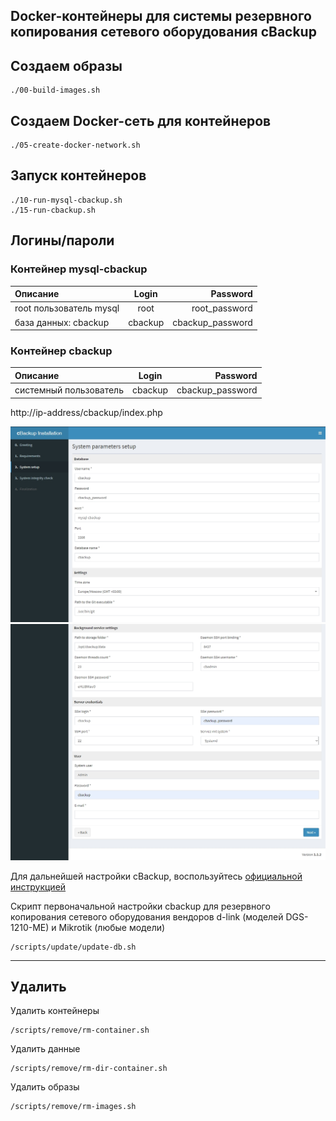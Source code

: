 
## Docker-контейнеры для системы резервного копирования сетевого оборудования cBackup

## Создаем образы

    ./00-build-images.sh

## Создаем Docker-сеть для контейнеров

    ./05-create-docker-network.sh

## Запуск контейнеров

    ./10-run-mysql-cbackup.sh
    ./15-run-cbackup.sh

## Логины/пароли

### Контейнер mysql-cbackup

| Описание                  | Login   |         Password |
|:------------------------- |:-------:| ----------------:|
| root пользователь mysql   | root    |  root_password   |
| база данных: cbackup      | cbackup | cbackup_password |

### Контейнер cbackup

| Описание               | Login      | Password           |
|:---------------------- |:----------:| ------------------:|
| системный пользователь | cbackup    |  cbackup_password  |

http://ip-address/cbackup/index.php

<img src='./pictures/System-param-setup1.jpg' width='900'>
<img src='./pictures/System-param-setup2.jpg' width='900'>

Для дальнейшей настройки cBackup, воспользуйтесь [официальной инструкцией](https://cbackup.readthedocs.io/en/latest/getting-started/initial-setup/)

Скрипт первоначальной настройки cbackup для резервного копирования сетевого оборудования вендоров d-link (моделей DGS-1210-ME) и Mikrotik (любые модели)

    /scripts/update/update-db.sh
___

## Удалить

Удалить контейнеры

    /scripts/remove/rm-container.sh

Удалить данные

    /scripts/remove/rm-dir-container.sh

Удалить образы

    /scripts/remove/rm-images.sh
